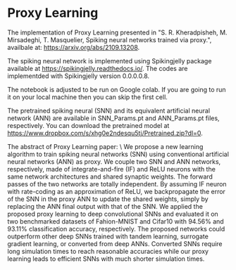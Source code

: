 # Proxy Learning 
The implementation of Proxy Learning presented in "S. R. Kheradpisheh, M. Mirsadeghi, T. Masquelier, Spiking neural networks trained via proxy.", availbale at: https://arxiv.org/abs/2109.13208.

The spiking neural network  is implemented using Spikingjelly package available at https://spikingjelly.readthedocs.io/. The codes are implementded with Spikingjelly version 0.0.0.0.8.

The notebook is adjusted to be run on Google colab. If you are going to run it on your local machine then you can skip the first cell.

The pretrained spiking neural (SNN) and its equivalent artificial neural network (ANN) are available in SNN_Params.pt and ANN_Params.pt files, respectively. You can download the pretrained model at https://www.dropbox.com/s/xhg0e2ndesqu5tj/Pretrained.zip?dl=0.

The abstract of Proxy Learning paper: \\
We propose a new learning algorithm to train spiking neural networks (SNN) using conventional artificial neural networks (ANN) as proxy. We couple two SNN and ANN networks, respectively, made of integrate-and-fire (IF) and ReLU neurons with the same network architectures and shared synaptic weights. The forward passes of the two networks are totally independent. By assuming IF neuron with rate-coding as an approximation of ReLU, we backpropagate the error of the SNN in the proxy ANN to update the shared weights, simply by replacing the ANN final output with that of the SNN. We applied the proposed proxy learning to deep convolutional SNNs and evaluated it on two benchmarked datasets of Fahion-MNIST and Cifar10 with 94.56% and 93.11% classification accuracy, respectively. The proposed networks could outperform other deep SNNs trained with tandem learning, surrogate gradient learning, or converted from deep ANNs. Converted SNNs require long simulation times to reach reasonable accuracies while our proxy learning leads to efficient SNNs with much shorter simulation times.
